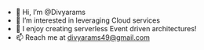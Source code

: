 - 👋 Hi, I’m @Divyarams
- 👀 I’m interested in leveraging Cloud services
- 🌱 I enjoy creating serverless Event driven architectures!
- 📫 Reach me at divyarams49@gmail.com

<!---
Divyarams/Divyarams is a ✨ special ✨ repository because its `README.md` (this file) appears on your GitHub profile.
You can click the Preview link to take a look at your changes.
--->
